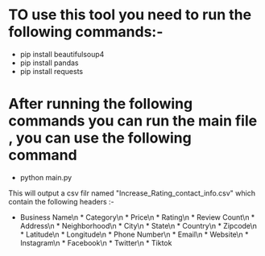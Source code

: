 # TO use this tool you need to run the following commands:-
* pip install beautifulsoup4
* pip install pandas
* pip install requests

# After running the following commands you can run the main file ,  you can use the following command
* python main.py

This will output a csv filr named "Increase_Rating_contact_info.csv"  which contain the following headers :-
* Business Name\n * Category\n * Price\n * Rating\n * Review Count\n * Address\n * Neighborhood\n * City\n * State\n * Country\n * Zipcode\n * Latitude\n * Longitude\n * Phone Number\n * Email\n * Website\n * Instagram\n * Facebook\n * Twitter\n * Tiktok